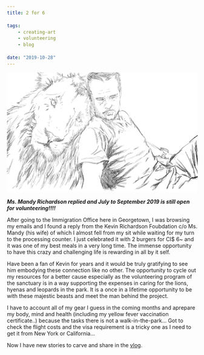 ```yaml
---
title: 2 for 6

tags:
    - creating-art
    - volunteering
    - blog

date: "2019-10-28"
---
```


![krf](krf.jpg) 

***Ms. Mandy Richardson replied and July to September 2019 is still open for volunteering!!!!***

After going to the Immigration Office here in Georgetown, I was browsing my emails and I found a reply from the Kevin Richardson Foubdation c/o Ms. Mandy (his wife) of which I almost fell from my sit while waiting for my turn to the processing counter. I just celebrated it with 2 burgers for CI$ 6~ and it was one of my best meals in a very long time. The immense opportunity to have this crazy and challenging life is rewarding in all by it self.

Have been a fan of Kevin for years and it would be truly gratifying to see him embodying these connection like no other. The opportunity to cycle out my resources for a better cause especially as the volunteering program of the sanctuary is in a way supporting the expenses in caring for the lions, hyenas and leopards in the park. It is a once in a lifetime opportunity to be with these majestic beasts and meet the man behind the project. 

I have to account all of my gear I guess in the coming months and aprepare my body, mind and health (including my yellow fever vaccination certificate..) because the tasks there is not a walk-in-the-park... Got to check the flight costs and the visa requirement is a tricky one as I need to get it from New York or California... 

Now I have new stories to carve and share in the [vlog](https://www.youtube.com/channel/UCSvsJZz6MztOXu_UE9tk7lw). 